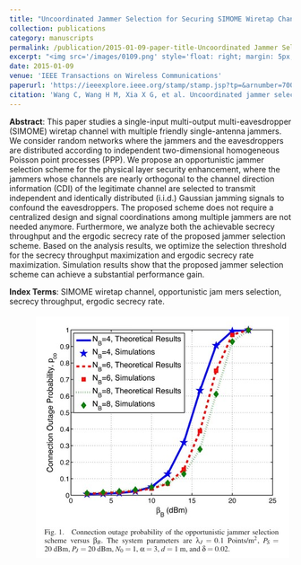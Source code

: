 ```yaml
---
title: "Uncoordinated Jammer Selection for Securing SIMOME Wiretap Channels:A Stochastic Geometry Approach "
collection: publications
category: manuscripts
permalink: /publication/2015-01-09-paper-title-Uncoordinated Jammer Selection for Securing SIMOME Wiretap Channels:A Stochastic Geometry Approach
excerpt: "<img src='/images/0109.png' style='float: right; margin: 5px;'>The paper proposes an opportunistic jammer selection scheme for the SIMOME wiretap channel. It selects single-antenna jammers to transmit Gaussian jamming signals to confuse eavesdroppers without centralized coordination. The scheme optimizes the selection threshold to maximize secrecy throughput and ergodic secrecy rate, achieving significant performance gains over random jammer selection."
date: 2015-01-09
venue: 'IEEE Transactions on Wireless Communications'
paperurl: 'https://ieeexplore.ieee.org/stamp/stamp.jsp?tp=&arnumber=7005544'
citation: 'Wang C, Wang H M, Xia X G, et al. Uncoordinated jammer selection for securing SIMOME wiretap channels: A stochastic geometry approach[J]. IEEE Transactions on Wireless Communications, 2015, 14(5): 2596-2612.'
---
```




**Abstract**: This paper studies a single-input multi-output multi-eavesdropper (SIMOME) wiretap channel with multiple friendly single-antenna jammers. We consider random networks where the jammers and the eavesdroppers are distributed according to independent two-dimensional homogeneous Poisson point processes (PPP). We propose an opportunistic jammer selection scheme for the physical layer security enhancement, where the jammers whose channels are nearly orthogonal to the channel direction information (CDI) of the legitimate channel are selected to transmit independent and identically distributed (i.i.d.) Gaussian jamming signals to confound the eavesdroppers. The proposed scheme does not require a centralized design and signal coordinations among multiple jammers are not needed anymore. Furthermore, we analyze both the achievable secrecy throughput and the ergodic secrecy rate of the proposed jammer selection scheme. Based on the analysis results, we optimize the selection threshold for the secrecy throughput maximization and ergodic secrecy rate maximization. Simulation results show that the proposed jammer selection scheme can achieve a substantial performance gain.


**Index Terms**: SIMOME wiretap channel, opportunistic jam mers selection, secrecy throughput, ergodic secrecy rate.


<img src='/images/0109.png' style='float: right; margin: 5px;'>
